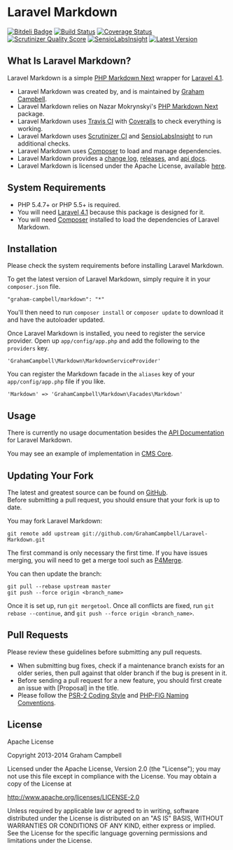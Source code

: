 Laravel Markdown
================


[![Bitdeli Badge](https://d2weczhvl823v0.cloudfront.net/GrahamCampbell/Laravel-Markdown/trend.png)](https://bitdeli.com/free "Bitdeli Badge")
[![Build Status](https://travis-ci.org/GrahamCampbell/Laravel-Markdown.png)](https://travis-ci.org/GrahamCampbell/Laravel-Markdown)
[![Coverage Status](https://coveralls.io/repos/GrahamCampbell/Laravel-Markdown/badge.png)](https://coveralls.io/r/GrahamCampbell/Laravel-Markdown)
[![Scrutinizer Quality Score](https://scrutinizer-ci.com/g/GrahamCampbell/Laravel-Markdown/badges/quality-score.png?s=91550d4afdf2961a89d17eb76b3c26304749d872)](https://scrutinizer-ci.com/g/GrahamCampbell/Laravel-Markdown)
[![SensioLabsInsight](https://insight.sensiolabs.com/projects/15243b7d-e94d-45b6-a761-2a9dfb153b1f/mini.png)](https://insight.sensiolabs.com/projects/15243b7d-e94d-45b6-a761-2a9dfb153b1f)
[![Latest Version](https://poser.pugx.org/graham-campbell/markdown/v/stable.png)](https://packagist.org/packages/graham-campbell/markdown)


## What Is Laravel Markdown?

Laravel Markdown is a simple [PHP Markdown Next](https://github.com/nazar-pc/php-markdown-next) wrapper for [Laravel 4.1](http://laravel.com).  

* Laravel Markdown was created by, and is maintained by [Graham Campbell](https://github.com/GrahamCampbell).  
* Laravel Markdown relies on Nazar Mokrynskyi's [PHP Markdown Next](https://github.com/nazar-pc/php-markdown-next) package.  
* Laravel Markdown uses [Travis CI](https://travis-ci.org/GrahamCampbell/Laravel-Markdown) with [Coveralls](https://coveralls.io/r/GrahamCampbell/Laravel-Markdown) to check everything is working.  
* Laravel Markdown uses [Scrutinizer CI](https://scrutinizer-ci.com/g/GrahamCampbell/Laravel-Markdown) and [SensioLabsInsight](https://insight.sensiolabs.com/projects/15243b7d-e94d-45b6-a761-2a9dfb153b1f) to run additional checks.  
* Laravel Markdown uses [Composer](https://getcomposer.org) to load and manage dependencies.  
* Laravel Markdown provides a [change log](https://github.com/GrahamCampbell/Laravel-Markdown/blob/master/CHANGELOG.md), [releases](https://github.com/GrahamCampbell/Laravel-Markdown/releases), and [api docs](http://grahamcampbell.github.io/Laravel-Markdown).  
* Laravel Markdown is licensed under the Apache License, available [here](https://github.com/GrahamCampbell/Laravel-Markdown/blob/master/LICENSE.md).  


## System Requirements

* PHP 5.4.7+ or PHP 5.5+ is required.  
* You will need [Laravel 4.1](http://laravel.com) because this package is designed for it.  
* You will need [Composer](https://getcomposer.org) installed to load the dependencies of Laravel Markdown.  


## Installation

Please check the system requirements before installing Laravel Markdown.  

To get the latest version of Laravel Markdown, simply require it in your `composer.json` file.  

`"graham-campbell/markdown": "*"`  

You'll then need to run `composer install` or `composer update` to download it and have the autoloader updated.  

Once Laravel Markdown is installed, you need to register the service provider. Open up `app/config/app.php` and add the following to the `providers` key.  

`'GrahamCampbell\Markdown\MarkdownServiceProvider'`  

You can register the Markdown facade in the `aliases` key of your `app/config/app.php` file if you like.  

`'Markdown' => 'GrahamCampbell\Markdown\Facades\Markdown'`  


## Usage

There is currently no usage documentation besides the [API Documentation](http://grahamcampbell.github.io/Laravel-Markdown
) for Laravel Markdown.  

You may see an example of implementation in [CMS Core](https://github.com/GrahamCampbell/CMS-Core).  


## Updating Your Fork

The latest and greatest source can be found on [GitHub](https://github.com/GrahamCampbell/Laravel-Markdown).  
Before submitting a pull request, you should ensure that your fork is up to date.  

You may fork Laravel Markdown:  

    git remote add upstream git://github.com/GrahamCampbell/Laravel-Markdown.git

The first command is only necessary the first time. If you have issues merging, you will need to get a merge tool such as [P4Merge](http://perforce.com/product/components/perforce_visual_merge_and_diff_tools).  

You can then update the branch:  

    git pull --rebase upstream master
    git push --force origin <branch_name>

Once it is set up, run `git mergetool`. Once all conflicts are fixed, run `git rebase --continue`, and `git push --force origin <branch_name>`.  


## Pull Requests

Please review these guidelines before submitting any pull requests.  

* When submitting bug fixes, check if a maintenance branch exists for an older series, then pull against that older branch if the bug is present in it.  
* Before sending a pull request for a new feature, you should first create an issue with [Proposal] in the title.  
* Please follow the [PSR-2 Coding Style](https://github.com/php-fig/fig-standards/blob/master/accepted/PSR-2-coding-style-guide.md) and [PHP-FIG Naming Conventions](https://github.com/php-fig/fig-standards/blob/master/bylaws/002-psr-naming-conventions.md).  


## License

Apache License  

Copyright 2013-2014 Graham Campbell  

Licensed under the Apache License, Version 2.0 (the "License");
you may not use this file except in compliance with the License.
You may obtain a copy of the License at  

 http://www.apache.org/licenses/LICENSE-2.0  

Unless required by applicable law or agreed to in writing, software
distributed under the License is distributed on an "AS IS" BASIS,
WITHOUT WARRANTIES OR CONDITIONS OF ANY KIND, either express or implied.
See the License for the specific language governing permissions and
limitations under the License.  
